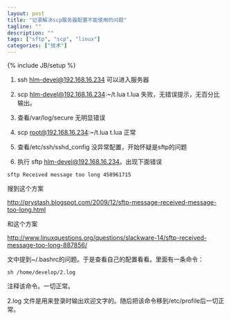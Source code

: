 ```yaml
---
layout: post
title: "记录解决scp服务器配置不能使用的问题"
tagline: ""
description: ""
tags: ["sftp", "scp", "linux"]
categories: ["技术"]
---
```

{% include JB/setup %}

1. ssh hlm-devel@192.168.16.234 可以进入服务器

2. scp hlm-devel@192.168.16.234:~/t.lua t.lua 失败，无错误提示，无百分比输出。

3. 查看/var/log/secure 无明显错误

4. scp root@192.168.16.234:~/t.lua t.lua 正常

5. 查看/etc/ssh/sshd_config 没异常配置，开始怀疑是sftp的问题

6. 执行 sftp hlm-devel@192.168.16.234。出现下面错误

```
sftp Received message too long 458961715
```

搜到这个方案

http://prystash.blogspot.com/2009/12/sftp-message-received-message-too-long.html

和这个方案

http://www.linuxquestions.org/questions/slackware-14/sftp-received-message-too-long-887856/

文中提到~/.bashrc的问题。于是查看自己的配置看看。里面有一条命令：

```
sh /home/develop/2.log
```

注释该命令。一切正常。

2.log 文件是用来登录时输出欢迎文字的。随后把该命令移到/etc/profile后一切正常。

